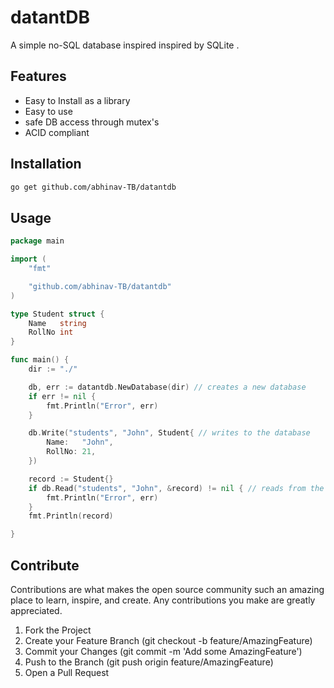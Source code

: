 # datantDB 
A simple no-SQL database inspired inspired by SQLite . 


## Features
- Easy to Install as a library
- Easy to use
- safe DB access through mutex's
- ACID compliant 


## Installation

 ```sh
 go get github.com/abhinav-TB/datantdb
 ```

## Usage

```go
package main

import (
	"fmt"

	"github.com/abhinav-TB/datantdb"
)

type Student struct {
	Name   string
	RollNo int
}

func main() {
	dir := "./"

	db, err := datantdb.NewDatabase(dir) // creates a new database
	if err != nil {
		fmt.Println("Error", err)
	}

	db.Write("students", "John", Student{ // writes to the database
		Name:   "John",
		RollNo: 21,
	})

	record := Student{}
	if db.Read("students", "John", &record) != nil { // reads from the database
		fmt.Println("Error", err)
	}
	fmt.Println(record)

}
```
## Contribute

Contributions are what makes the open source community such an amazing place to learn, inspire, and create. Any contributions you make are greatly appreciated.

 1. Fork the Project
 2.  Create your Feature Branch (git checkout -b feature/AmazingFeature)
 3. Commit your Changes (git commit -m 'Add some AmazingFeature')
 4.  Push to the Branch (git push origin feature/AmazingFeature)
 5. Open a Pull Request

  
